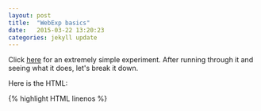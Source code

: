 ```yaml
---
layout: post
title:  "WebExp basics"
date:   2015-03-22 13:20:23
categories: jekyll update
---
```


Click [here](http://danlassiter.github.io/basic.html) for an extremely simple experiment. After running through it and seeing what it does, let's break it down.

Here is the HTML:

{% highlight HTML linenos %}
<html>
<head>
<title/>
<script src="http://ajax.googleapis.com/ajax/libs/jquery/1.6.4/jquery.min.js"></script>
<script type="text/javascript" src="basic.js"/>
<link rel="stylesheet" href="basic.css"/>
</head>
<body>
<div class='slide' id='instructions'>
Instructions for participants here.
<button type="button" id='startbutton'>Start</button>
</div>

<div class='slide' id='stage'>
<p>Your stimulus will display here:</p>
<span id="currentStim">{{{}}}</span>

<p>Some response options:</p>
<div class='response' id='ratings'>
<td>
<input type='radio' id='false' value='false' /></td>
<th><label for='v2'>False</label></th></td>
<td><input type='radio' id='true' value='true'/>True</td>
<th><label for='v1'>Yes</label></th></div>

<button type="button" id='nextbutton'>Next</button>
</div>

<div class='slide' id='finish'>
Thanks! You're all done ...
</div>
</body>
{% endhighlight %}

Here is some JavaScript code, which we'd package as the "template.js" file referenced above. We use some basic JQuery for dynamic content. Note the use of '#' to get ids (which must be unique), vs. '.' to get classes (which usually aren't).

{% highlight javascript linenos %}
var stimuli = ['stim1', 'stim2', 'stim3'];
var data = []; 
var counter = 0;
$('#instructions').show();
$('#startbutton').click(function() {
    if (stimuli.length == 0) { // end the experiment
        $('.slide').hide();
        $('#finish').show();
    } else { 
        counter += 1;
        var trialdata = {
            trialnum: counter;
        };
        var stim = myStimuli.shift(); 
            // remove 1st element of shuffled stimuli array
        trialdata.stimulus = stim;
        $('#stimtext').html(stim);
            // write it as the 'currentStim' text
        $('.slide').hide();
        $('#stage').show(); // reveal the result to participant
        $('#nextbutton').click(){
            if ()
            data.push(trialdata);
        }
    }
});
{% endhighlight %}
At the end of the experiment, we'd have to do something with the data we've collected to send it to MTurk. More on this later.

Here is some CSS, which we'd package as the "style.css" file referenced above:

{% highlight css linenos %}
.slide {
    width: 95%;
    height: 95%;
    display: none;
    position: absolute;
    margin: 0;
    margin-left: 0.5%;
    padding: 1% 2% 1% 2%;
}
stim { <!-- overrides more general slide styles -->
    text-align: center;
}
{% endhighlight %}




